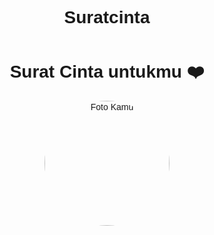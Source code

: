 # Suratcinta
<!DOCTYPE html>
<html lang="id">
<head>
    <meta charset="UTF-8">
    <meta name="viewport" content="width=device-width, initial-scale=1.0">
    <title>Surat Cinta</title>
    <style>
        body {
            text-align: center;
            font-family: Arial, sans-serif;
            transition: background 1s;
        }
        .container {
            margin-top: 50px;
        }
        img {
            width: 200px;
            border-radius: 50%;
            animation: float 3s infinite alternate ease-in-out;
        }
        @keyframes float {
            from { transform: translateY(0); }
            to { transform: translateY(-20px); }
        }
        .message {
            font-size: 20px;
            margin-top: 20px;
            opacity: 0;
            animation: fadeIn 3s forwards 1s;
        }
        @keyframes fadeIn {
            from { opacity: 0; }
            to { opacity: 1; }
        }
    </style>
</head>
<body>
    <div class="container">
        <h1>Surat Cinta untukmu ❤️</h1>
        <img src="your-photo.jpg" alt="Foto Kamu">
        <p class="message">Hai sayang, kamu adalah cahaya dalam hidupku. Aku selalu mencintaimu ❤️</p>
    </div>
    <script>
        function updateBackground() {
            let hour = new Date().getHours();
            if (hour < 12) {
                document.body.style.background = "#FFDDC1";
            } else if (hour < 18) {
                document.body.style.background = "#FFABAB";
            } else {
                document.body.style.background = "#A29BFE";
            }
        }
        updateBackground();
    </script>
</body>
</html>
